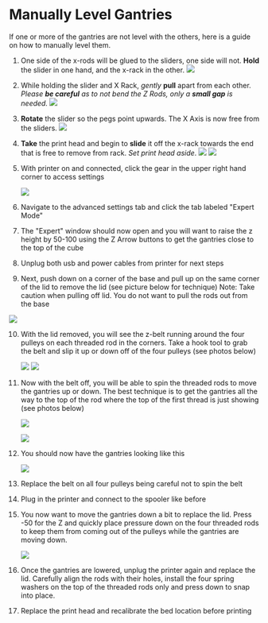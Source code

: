 # Manually Level Gantries



If one or more of the gantries are not level with the others, here is a guide on how to manually level them.

1. One side of the x-rods will be glued to the sliders, one side will not.  **Hold** the slider in one hand, and the x-rack in the other.  ![](../.gitbook/assets/F12.png)
2. While holding the slider and X Rack, _gently_ **pull** apart from each other.  _Please **be careful** as to not bend the Z Rods, only a **small gap** is needed._  ![](../.gitbook/assets/micro_2.png)
3.  **Rotate** the slider so the pegs point upwards. The X Axis is now free from the sliders.  ![](../.gitbook/assets/micro_3.png)  
4. **Take** the print head and begin to **slide** it off the x-rack towards the end that is free to remove from rack.  _Set print head aside_.  ![](../.gitbook/assets/micro_6.PNG)     ![](../.gitbook/assets/micro_7.PNG)  
5. With printer on and connected, click the gear in the upper right hand corner to access settings  
 

   ![](../.gitbook/assets/MLG1.png)

6. Navigate to the advanced settings tab and click the tab labeled "Expert Mode" 

   

7. The "Expert" window should now open and you will want to raise the z height by 50-100 using the Z Arrow buttons to get the gantries close to the top of the cube  
 

8. Unplug both usb and power cables from printer for next steps
9. Next, push down on a corner of the base and pull up on the same corner of the lid to remove the lid \(see picture below for technique\) Note: Take caution when pulling off lid. You do not want to pull the rods out from the base  

![](../.gitbook/assets/MLG2.png)  

10. With the lid removed, you will see the z-belt running around the four pulleys on each threaded rod in the corners. Take a hook tool to grab the belt and slip it up or down off of the four pulleys \(see photos below\)  
 

    ![](https://github.com/PrintM3D/Micro-Docs/blob/master/.gitbook/assets/MLG3.png)     ![](../.gitbook/assets/MLG4.png)

11. Now with the belt off, you will be able to spin the threaded rods to move the gantries up or down. The best technique is to get the gantries all the way to the top of the rod where the top of the first thread is just showing \(see photos below\)  
 

    ![](../.gitbook/assets/MLG5.png)

    ![](../.gitbook/assets/MLG6.png)

12. You should now have the gantries looking like this  
 

    ![](../.gitbook/assets/MLG7.png)

13. Replace the belt on all four pulleys being careful not to spin the belt
14. Plug in the printer and connect to the spooler like before
15. You now want to move the gantries down a bit to replace the lid. Press -50 for the Z and quickly place pressure down on the four threaded rods to keep them from coming out of the pulleys while the gantries are moving down.  
 

    ![](../.gitbook/assets/MLG8.png)

16. Once the gantries are lowered, unplug the printer again and replace the lid. Carefully align the rods with their holes, install the four spring washers on the top of the threaded rods only and press down to snap into place.
17. Replace the print head and recalibrate the bed location before printing

